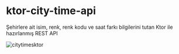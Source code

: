 # ktor-city-time-api
Şehirlere ait isim, renk, renk kodu ve saat farkı bilgilerini tutan Ktor ile hazırlanmış REST API

![citytimesktor](https://user-images.githubusercontent.com/78986854/143769883-303acdcd-968a-455c-92ef-3f6c9f6c9ba0.png)

